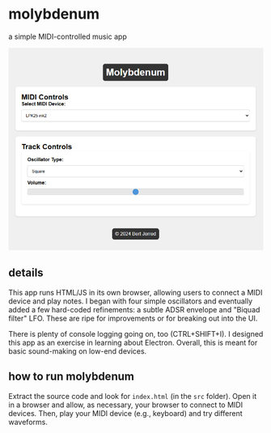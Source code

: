
# molybdenum
a simple MIDI-controlled music app

![screenshot of the molybdenum UI](https://github.com/bertjerred/media/blob/main/molybdenum/Screenshot%20of%20the%20Molybdenum%20UI.png?raw=true)

## details
This app runs HTML/JS in its own browser, allowing users to connect a MIDI device
and play notes. I began with four simple oscillators and eventually added a few
hard-coded refinements: a subtle ADSR envelope and "Biquad filter" LFO.
These are ripe for improvements or for breaking out into the UI.

There is plenty of console logging going on, too (CTRL+SHIFT+I).
I designed this app as an exercise in learning about Electron.
Overall, this is meant for basic sound-making on low-end devices.

## how to run molybdenum
Extract the source code and look for `index.html` (in the `src` folder).
Open it in a browser and allow, as necessary, your browser to connect to MIDI devices.
Then, play your MIDI device (e.g., keyboard) and try different waveforms.
